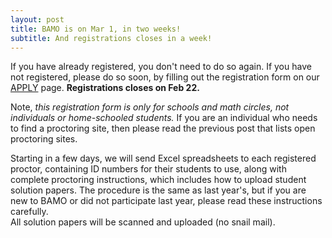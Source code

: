 ```yaml
---
layout: post
title: BAMO is on Mar 1, in two weeks!
subtitle: And registrations closes in a week!
---
```


If you have already registered, you don't need to do so again.   If you have not registered, please do so soon, by 
filling out the registration form on  our [APPLY](https://www.bamo.org/apply/) page.  **Registrations closes on Feb 22.**

Note, *this registration form is  only for schools and math circles, not individuals or home-schooled students.* 
If you are an individual who needs to find a proctoring site, then please read the previous post that lists open proctoring sites.

Starting in a few days,  we will send Excel spreadsheets to each registered proctor, containing ID numbers for their students to use, 
along with complete proctoring instructions, which includes how to upload student solution papers.  The procedure is the same as last year's, but 
if you are new to BAMO or did not participate last year, please read these instructions carefully.  
All solution papers will be scanned and uploaded (no snail mail).
